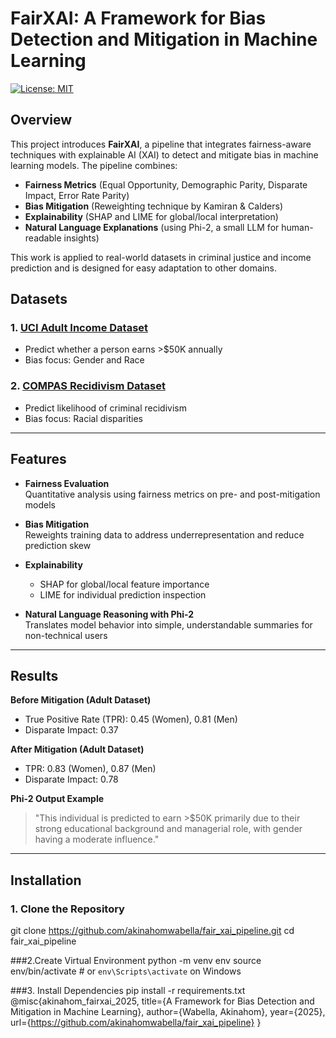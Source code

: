 # FairXAI: A Framework for Bias Detection and Mitigation in Machine Learning

[![License: MIT](https://img.shields.io/badge/License-MIT-blue.svg)](LICENSE)

## Overview

This project introduces **FairXAI**, a pipeline that integrates fairness-aware techniques with explainable AI (XAI) to detect and mitigate bias in machine learning models. The pipeline combines:

- **Fairness Metrics** (Equal Opportunity, Demographic Parity, Disparate Impact, Error Rate Parity)  
- **Bias Mitigation** (Reweighting technique by Kamiran & Calders)  
- **Explainability** (SHAP and LIME for global/local interpretation)  
- **Natural Language Explanations** (using Phi-2, a small LLM for human-readable insights)

This work is applied to real-world datasets in criminal justice and income prediction and is designed for easy adaptation to other domains.



## Datasets

### 1. [UCI Adult Income Dataset](https://archive.ics.uci.edu/ml/datasets/adult)
- Predict whether a person earns >$50K annually
- Bias focus: Gender and Race

### 2. [COMPAS Recidivism Dataset](https://github.com/propublica/compas-analysis)
- Predict likelihood of criminal recidivism
- Bias focus: Racial disparities


---

## Features

- **Fairness Evaluation**  
  Quantitative analysis using fairness metrics on pre- and post-mitigation models

- **Bias Mitigation**  
  Reweights training data to address underrepresentation and reduce prediction skew

- **Explainability**  
  - SHAP for global/local feature importance
  - LIME for individual prediction inspection

- **Natural Language Reasoning with Phi-2**  
  Translates model behavior into simple, understandable summaries for non-technical users

---

## Results

**Before Mitigation (Adult Dataset)**  
- True Positive Rate (TPR): 0.45 (Women), 0.81 (Men)  
- Disparate Impact: 0.37  

**After Mitigation (Adult Dataset)**  
- TPR: 0.83 (Women), 0.87 (Men)  
- Disparate Impact: 0.78  

**Phi-2 Output Example**  
> "This individual is predicted to earn >$50K primarily due to their strong educational background and managerial role, with gender having a moderate influence."

---

## Installation

### 1. Clone the Repository

git clone https://github.com/akinahomwabella/fair_xai_pipeline.git
cd fair_xai_pipeline

###2.Create Virtual Environment
python -m venv env
source env/bin/activate  # or `env\Scripts\activate` on Windows

###3. Install Dependencies
pip install -r requirements.txt
@misc{akinahom_fairxai_2025,
  title={A Framework for Bias Detection and Mitigation in Machine Learning},
  author={Wabella, Akinahom},
  year={2025},
  url={https://github.com/akinahomwabella/fair_xai_pipeline}
}
